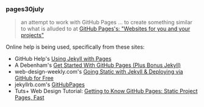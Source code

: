 ### pages30july

>
> an attempt to work with GitHub Pages ... to create something similar to what is alluded to
>at [GitHub Pages's: "Websites for you and your projects"](http://pages.github.com/)
>

Online help is being used, specifically from these sites:

* GitHub Help's [Using Jekyll with Pages](https://help.github.com/articles/using-jekyll-with-pages)
* A Debenham's [Get Started With GitHub Pages (Plus Bonus Jekyll)](http://24ways.org/2013/get-started-with-github-pages/)
* web-design-weekly.com's [Going Static with Jekyll & Deploying via GitHub for Free](http://web-design-weekly.com/2013/03/04/going-static-with-jekyll-deploying-via-github-for-free/)
* jekyllrb.com's [GitHubPages](http://jekyllrb.com/docs/github-pages/)
* Tuts+ Web Design Tutorial: [Getting to Know GitHub Pages: Static Project Pages, Fast](http://webdesign.tutsplus.com/tutorials/getting-to-know-github-pages-static-project-pages-fast--webdesign-11501)

